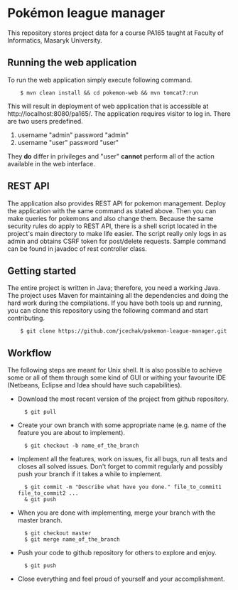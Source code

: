 # Pokémon league manager
This repository stores project data for a course PA165 taught at Faculty of Informatics, Masaryk University.

## Running the web application
To run the web application simply execute following command.

        $ mvn clean install && cd pokemon-web && mvn tomcat7:run

This will result in deployment of web application that is accessible at http://localhost:8080/pa165/. The application requires visitor to log in. There are two users predefined.

1. username "admin" password "admin"
2. username "user" password "user"

They **do** differ in privileges and "user" **cannot** perform all of the action available in the web interface.

## REST API
The application also provides REST API for pokemon management. Deploy the application with the same command as stated above. Then you can make queries for pokemons and also change them. Because the same security rules do apply to REST API, there is a shell script located in the project's main directory to make life easier. The script really only logs in as admin and obtains CSRF token for post/delete requests. Sample command can be found in javadoc of rest controller class.

## Getting started

The entire project is written in Java; therefore, you need a working Java. The project uses Maven for maintaining all the dependencies and doing the hard work during the compilations. If you have both tools up and running, you can clone this repository using the following command and start contributing.

        $ git clone https://github.com/jcechak/pokemon-league-manager.git


## Workflow

The following steps are meant for Unix shell. It is also possible to achieve some or all of them through some kind of GUI or withing your favourite IDE (Netbeans, Eclipse and Idea should have such capabilities).

* Download the most recent version of the project from github repository.

        $ git pull

* Create your own branch with some appropriate name (e.g. name of the feature you are about to implement).

        $ git checkout -b name_of_the_branch

* Implement all the features, work on issues, fix all bugs, run all tests and closes all solved issues. Don't forget to commit regularly and possibly push your branch if it takes a while to implement.

        $ git commit -m "Describe what have you done." file_to_commit1 file_to_commit2 ...
        & git push

* When you are done with implementing, merge your branch with the master branch.

        $ git checkout master
        $ git merge name_of_the_branch

* Push your code to github repository for others to explore and enjoy.

        $ git push

* Close everything and feel proud of yourself and your accomplishment.
